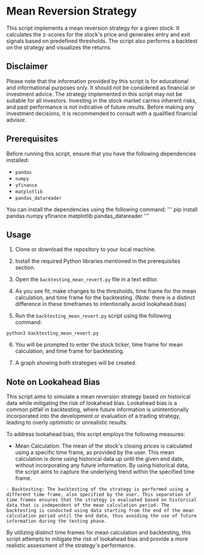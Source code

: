 # Mean Reversion Strategy

This script implements a mean reversion strategy for a given stock. It calculates the z-scores for the stock's price and generates entry and exit signals based on predefined thresholds. The script also performs a backtest on the strategy and visualizes the returns.

## Disclaimer

Please note that the information provided by this script is for educational and informational purposes only. It should not be considered as financial or investment advice. The strategy implemented in this script may not be suitable for all investors. Investing in the stock market carries inherent risks, and past performance is not indicative of future results. Before making any investment decisions, it is recommended to consult with a qualified financial advisor.

## Prerequisites

Before running this script, ensure that you have the following dependencies installed:

- `pandas`
- `numpy`
- `yfinance`
- `matplotlib`
- `pandas_datareader`

You can install the dependencies using the following command:
'''
pip install pandas numpy yfinance matplotlib pandas_datareader
'''

## Usage

1. Clone or download the repository to your local machine.

2. Install the required Python libraries mentioned in the prerequisites section.

3. Open the `backtesting_mean_revert.py` file in a text editor.

4. As you see fit, make changes to the thresholds, time frame for the mean calculation, and time frame for the backtesting. (Note: there is a distinct difference in these timeframes to intentionally avoid lookahead bias)

5. Run the `backtesting_mean_revert.py` script using the following command:
    
```
python3 backtesting_mean_revert.py
```
6. You will be prompted to enter the stock ticker, time frame for mean calculation, and time frame for backtesting.

7. A graph showing both strategies will be created.

## Note on Lookahead Bias

This script aims to simulate a mean reversion strategy based on historical data while mitigating the risk of lookahead bias. Lookahead bias is a common pitfall in backtesting, where future information is unintentionally incorporated into the development or evaluation of a trading strategy, leading to overly optimistic or unrealistic results.

To address lookahead bias, this script employs the following measures:

   -  Mean Calculation: The mean of the stock's closing prices is calculated using a specific time frame, as provided by the user. This mean calculation is done using historical data up until the given end date, without incorporating any future information. By using historical data, the script aims to capture the underlying trend within the specified time frame.

    - Backtesting: The backtesting of the strategy is performed using a different time frame, also specified by the user. This separation of time frames ensures that the strategy is evaluated based on historical data that is independent of the mean calculation period. The backtesting is conducted using data starting from the end of the mean calculation period until the end date, thus avoiding the use of future information during the testing phase.

By utilizing distinct time frames for mean calculation and backtesting, this script attempts to mitigate the risk of lookahead bias and provide a more realistic assessment of the strategy's performance.